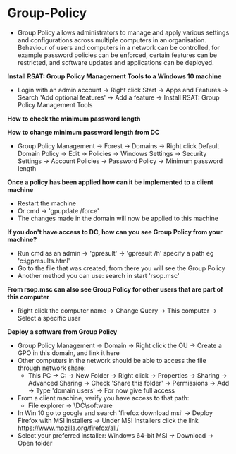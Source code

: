 <h1>Group-Policy</h1>

- Group Policy allows administrators to manage and apply various settings and configurations across multiple computers in an organisation. Behaviour of users and computers in a network can be controlled, for example password policies can be enforced, certain features can be restricted, and software updates and applications can be deployed.

**Install RSAT: Group Policy Management Tools to a Windows 10 machine**
- Login with an admin account -> Right click Start -> Apps and Features -> Search 'Add optional features' -> Add a feature -> Install RSAT: Group Policy Management Tools

**How to check the minimum password length**

**How to change minimum password length from DC**
- Group Policy Management -> Forest -> Domains -> Right click Default Domain Policy -> Edit -> Policies -> Windows Settings -> Security Settings -> Account Policies -> Password Policy -> Minimum password length

**Once a policy has been applied how can it be implemented to a client machine**
- Restart the machine
- Or cmd -> 'gpupdate /force'
- The changes made in the domain will now be applied to this machine

**If you don't have access to DC, how can you see Group Policy from your machine?**
- Run cmd as an admin -> 'gpresult' -> 'gpresult /h' specify a path eg 'c:\gpresults.html'
- Go to the file that was created, from there you will see the Group Policy
- Another method you can use: search in start 'rsop.msc'

**From rsop.msc can also see Group Policy for other users that are part of this computer**
- Right click the computer name -> Change Query -> This computer -> Select a specific user

**Deploy a software from Group Policy**
- Group Policy Management -> Domain -> Right click the OU -> Create a GPO in this domain, and link it here
- Other computers in the network should be able to access the file through network share:
  - This PC -> C: -> New Folder -> Right click -> Properties -> Sharing -> Advanced Sharing -> Check 'Share this folder' -> Permissions -> Add -> Type 'domain users' -> For now give full access
- From a client machine, verify you have access to that path:
  - File explorer -> \\DC\software
- In Win 10 go to google and search 'firefox download msi' -> Deploy Firefox with MSI installers -> Under MSI Installers click the link https://www.mozilla.org/firefox/all/
- Select your preferred installer: Windows 64-bit MSI -> Download -> Open folder
